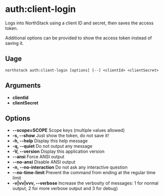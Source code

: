 # auth:client-login

Logs into NorthStack using a client ID and secret, then saves the access token.

Additional options can be provided to show the access token instead of saving it.

## Uage
`northstack auth:client-login [options] [--] <clientId> <clientSecret>`

## Arguments
* **clientId**
* **clientSecret**

## Options
* **--scope=SCOPE**
  Scope keys (multiple values allowed)
* **-s, --show**
  Just show the token, do not save it!
* **-h, --help**
  Display this help message
* **-q, --quiet**
  Do not output any message
* **-V, --version**
  Display this application version
* **--ansi**
  Force ANSI output
* **--no-ansi**
  Disable ANSI output
* **-n, --no-interaction**
  Do not ask any interactive question
* **--no-time-limit**
  Prevent the command from ending at the regular time limit
* **-v|vv|vvv, --verbose**
  Increase the verbosity of messages: 1 for normal output, 2 for more verbose output and 3 for debug)